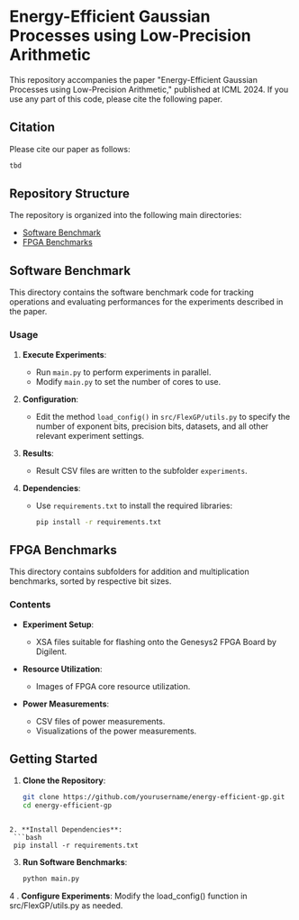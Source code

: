 # Energy-Efficient Gaussian Processes using Low-Precision Arithmetic

This repository accompanies the paper "Energy-Efficient Gaussian Processes using Low-Precision Arithmetic," published at ICML 2024. If you use any part of this code, please cite the following paper.

## Citation
Please cite our paper as follows:
```bash
tbd
```

## Repository Structure
The repository is organized into the following main directories:

- [Software Benchmark](#software-benchmark)
- [FPGA Benchmarks](#fpga-benchmarks)

## Software Benchmark
This directory contains the software benchmark code for tracking operations and evaluating performances for the experiments described in the paper.

### Usage
1. **Execute Experiments**: 
   - Run `main.py` to perform experiments in parallel. 
   - Modify `main.py` to set the number of cores to use.

2. **Configuration**:
   - Edit the method `load_config()` in `src/FlexGP/utils.py` to specify the number of exponent bits, precision bits, datasets, and all other relevant experiment settings.

3. **Results**:
   - Result CSV files are written to the subfolder `experiments`.

4. **Dependencies**:
   - Use `requirements.txt` to install the required libraries:
     ```bash
     pip install -r requirements.txt
     ```

## FPGA Benchmarks
This directory contains subfolders for addition and multiplication benchmarks, sorted by respective bit sizes.

### Contents
- **Experiment Setup**: 
  - XSA files suitable for flashing onto the Genesys2 FPGA Board by Digilent.
  
- **Resource Utilization**: 
  - Images of FPGA core resource utilization.
  
- **Power Measurements**:
  - CSV files of power measurements.
  - Visualizations of the power measurements.

## Getting Started
1. **Clone the Repository**:
   ```bash
   git clone https://github.com/yourusername/energy-efficient-gp.git
   cd energy-efficient-gp
  ```

2. **Install Dependencies**:
   ```bash
   pip install -r requirements.txt
  ```

3. **Run Software Benchmarks**:
   ```bash
   python main.py
   ```

4 . **Configure Experiments**:
Modify the load_config() function in src/FlexGP/utils.py as needed.
